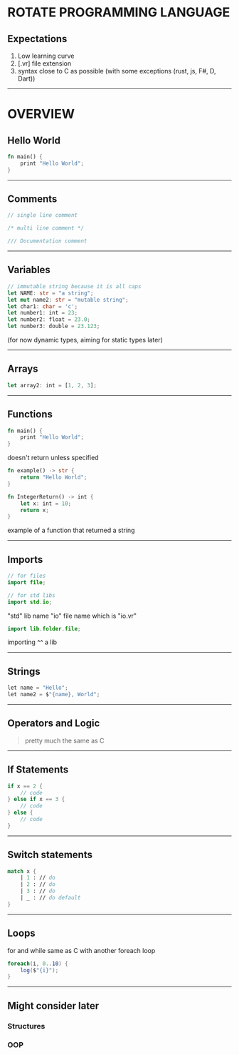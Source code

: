 # ROTATE PROGRAMMING LANGUAGE

## Expectations

1. Low learning curve
1. [.vr] file extension
1. syntax close to C as possible (with some exceptions (rust, js, F#, D, Dart))

---

# OVERVIEW

## Hello World

```rust
fn main() {
    print "Hello World";
}
```

---

## Comments

```rust
// single line comment

/* multi line comment */

/// Documentation comment
```

---

## Variables

```rust
// immutable string because it is all caps
let NAME: str = "a string";
let mut name2: str = "mutable string";
let char1: char = 'c';
let number1: int = 23;
let number2: float = 23.0;
let number3: double = 23.123;
```
(for now dynamic types, aiming for static types later)

---

## Arrays

```rust
let array2: int = [1, 2, 3];
```

---

## Functions

```rust
fn main() {
    print "Hello World";
}
```

doesn't return unless specified

```rust
fn example() -> str {
    return "Hello World";
}
```
```rust
fn IntegerReturn() -> int {
    let x: int = 10; 
    return x;
}
```

example of a function that returned a string

---

## Imports

```java
// for files
import file;
```

```java
// for std libs
import std.io;
```
"std" lib name 
"io" file name which is "io.vr"

```java
import lib.folder.file;
```
importing ^^ a lib

---

## Strings

```cs
let name = "Hello";
let name2 = $"{name}, World";
```

---
## Operators and Logic

> pretty much the same as C 



---

## If Statements

```rust
if x == 2 {
    // code
} else if x == 3 {
    // code
} else {
    // code
}
```

---

## Switch statements

```fsharp
match x {
    | 1 : // do
    | 2 : // do
    | 3 : // do
    | _ : // do default
}
```

---

## Loops

for and while same as C with another foreach loop

```cs
foreach(i, 0..10) {
    log($"{i}");
}
```

---
## Might consider later

### Structures
### OOP 
